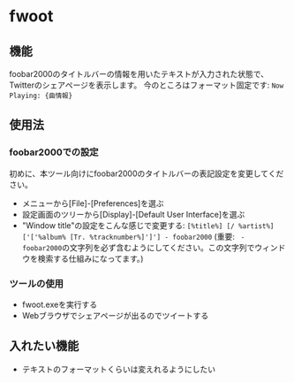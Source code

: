 # fwoot

## 機能
foobar2000のタイトルバーの情報を用いたテキストが入力された状態で、Twitterのシェアページを表示します。
今のところはフォーマット固定です: `Now Playing: {曲情報}`

## 使用法
### foobar2000での設定
初めに、本ツール向けにfoobar2000のタイトルバーの表記設定を変更してください。
+ メニューから[File]-[Preferences]を選ぶ
+ 設定画面のツリーから[Display]-[Default User Interface]を選ぶ
+ "Window title"の設定をこんな感じで変更する: `[%title%] [/ %artist%] ['['%album% [Tr. %tracknumber%]']'] - foobar2000` (重要: ` - foobar2000`の文字列を必ず含むようにしてください。この文字列でウィンドウを検索する仕組みになってます。)

### ツールの使用
+ fwoot.exeを実行する
+ Webブラウザでシェアページが出るのでツイートする

## 入れたい機能
- テキストのフォーマットくらいは変えれるようにしたい

